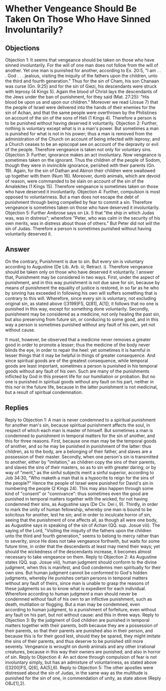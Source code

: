 # Whether Vengeance Should Be Taken On Those Who Have Sinned Involuntarily?
## Objections
Objection 1: It seems that vengeance should be taken on those who have sinned involuntarily. For the will of one man does not follow from the will of another. Yet one man is punished for another, according to Ex. 20:5, "I am . . . God . . . jealous, visiting the iniquity of the fathers upon the children, unto the third and fourth generation." Thus for the sin of Cham, his son Chanaan was curse (Gn. 9:25) and for the sin of Giezi, his descendants were struck with leprosy (4 Kings 5). Again the blood of Christ lays the descendants of the Jews under the ban of punishment, for they said (Mat. 27:25): "His blood be upon us and upon our children." Moreover we read (Josue 7) that the people of Israel were delivered into the hands of their enemies for the sin of Achan, and that the same people were overthrown by the Philistines on account of the sin of the sons of Heli (1 Kings 4). Therefore a person is to be punished without having deserved it voluntarily.
Objection 2: Further, nothing is voluntary except what is in a man's power. But sometimes a man is punished for what is not in his power; thus a man is removed from the administration of the Church on account of being infected with leprosy; and a Church ceases to be an episcopal see on account of the depravity or evil of the people. Therefore vengeance is taken not only for voluntary sins.
Objection 3: Further, ignorance makes an act involuntary. Now vengeance is sometimes taken on the ignorant. Thus the children of the people of Sodom, though they were in invincible ignorance, perished with their parents (Gn. 19). Again, for the sin of Dathan and Abiron their children were swallowed up together with them (Num 16). Moreover, dumb animals, which are devoid of reason, were commanded to be slain on account of the sin of the Amalekites (1 Kings 15). Therefore vengeance is sometimes taken on those who have deserved it involuntarily.
Objection 4: Further, compulsion is most opposed to voluntariness. But a man does not escape the debt of punishment through being compelled by fear to commit a sin. Therefore vengeance is sometimes taken on those who have deserved it involuntarily.
Objection 5: Further Ambrose says on Lk. 5 that "the ship in which Judas was, was in distress"; wherefore "Peter, who was calm in the security of his own merits, was in distress about those of others." But Peter did not will the sin of Judas. Therefore a person is sometimes punished without having voluntarily deserved it.
## Answer
On the contrary, Punishment is due to sin. But every sin is voluntary according to Augustine (De Lib. Arb. iii; Retract. i). Therefore vengeance should be taken only on those who have deserved it voluntarily.
I answer that, Punishment may be considered in two ways. First, under the aspect of punishment, and in this way punishment is not due save for sin, because by means of punishment the equality of justice is restored, in so far as he who by sinning has exceeded in following his own will suffers something that is contrary to this will. Wherefore, since every sin is voluntary, not excluding original sin, as stated above ([3199]FS, Q[81], A[1]), it follows that no one is punished in this way, except for something done voluntarily. Secondly, punishment may be considered as a medicine, not only healing the past sin, but also preserving from future sin, or conducing to some good, and in this way a person is sometimes punished without any fault of his own, yet not without cause.

It must, however, be observed that a medicine never removes a greater good in order to promote a lesser; thus the medicine of the body never blinds the eye, in order to repair the heel: yet sometimes it is harmful in lesser things that it may be helpful in things of greater consequence. And since spiritual goods are of the greatest consequence, while temporal goods are least important, sometimes a person is punished in his temporal goods without any fault of his own. Such are many of the punishments inflicted by God in this present life for our humiliation or probation. But no one is punished in spiritual goods without any fault on his part, neither in this nor in the future life, because in the latter punishment is not medicinal, but a result of spiritual condemnation.
## Replies
Reply to Objection 1: A man is never condemned to a spiritual punishment for another man's sin, because spiritual punishment affects the soul, in respect of which each man is master of himself. But sometimes a man is condemned to punishment in temporal matters for the sin of another, and this for three reasons. First, because one man may be the temporal goods of another, and so he may be punished in punishment of the latter: thus children, as to the body, are a belonging of their father, and slaves are a possession of their master. Secondly, when one person's sin is transmitted to another, either by "imitation," as children copy the sins of their parents, and slaves the sins of their masters, so as to sin with greater daring; or by way of "merit," as the sinful subjects merit a sinful superior, according to Job 34:30, "Who maketh a man that is a hypocrite to reign for the sins of the people?" Hence the people of Israel were punished for David's sin in numbering the people (2 Kings 24). This may also happen through some kind of "consent" or "connivance": thus sometimes even the good are punished in temporal matters together with the wicked, for not having condemned their sins, as Augustine says (De Civ. Dei i, 9). Thirdly, in order to mark the unity of human fellowship, whereby one man is bound to be solicitous for another, lest he sin; and in order to inculcate horror of sin, seeing that the punishment of one affects all, as though all were one body, as Augustine says in speaking of the sin of Achan (QQ. sup. Josue viii). The saying of the Lord, "Visiting the iniquity of the fathers upon the children unto the third and fourth generation," seems to belong to mercy rather than to severity, since He does not take vengeance forthwith, but waits for some future time, in order that the descendants at least may mend their ways; yet should the wickedness of the descendants increase, it becomes almost necessary to take vengeance on them.
Reply to Objection 2: As Augustine states (QQ. sup. Josue viii), human judgment should conform to the divine judgment, when this is manifest, and God condemns men spiritually for their own sins. But human judgment cannot be conformed to God's hidden judgments, whereby He punishes certain persons in temporal matters without any fault of theirs, since man is unable to grasp the reasons of these judgments so as to know what is expedient for each individual. Wherefore according to human judgment a man should never be condemned without fault of his own to an inflictive punishment, such as death, mutilation or flogging. But a man may be condemned, even according to human judgment, to a punishment of forfeiture, even without any fault on his part, but not without cause: and this in three ways.
Reply to Objection 3: By the judgment of God children are punished in temporal matters together with their parents, both because they are a possession of their parents, so that their parents are punished also in their person, and because this is for their good lest, should they be spared, they might imitate the sins of their parents, and thus deserve to be punished still more severely. Vengeance is wrought on dumb animals and any other irrational creatures, because in this way their owners are punished; and also in horror of sin.
Reply to Objection 4: An act done through compulsion of fear is not involuntary simply, but has an admixture of voluntariness, as stated above ([3200]FS, Q[6], AA[5],6).
Reply to Objection 5: The other apostles were distressed about the sin of Judas, in the same way as the multitude is punished for the sin of one, in commendation of unity, as state above (Reply OBJ[1],2).